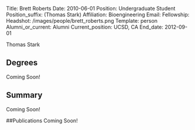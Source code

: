 Title: Brett Roberts
Date: 2010-06-01
Position: Undergraduate Student
Position_suffix: (Thomas Stark)
Affiliation: Bioengineering
Email: 
Fellowship: 
Headshot: /images/people/brett_roberts.png
Template: person
Alumni_or_current: Alumni
Current_position: UCSD, CA
End_date: 2012-09-01
<!-- Status: draft -->

Thomas Stark
## Degrees
Coming Soon!

## Summary
Coming Soon!

##Publications
Coming Soon!
